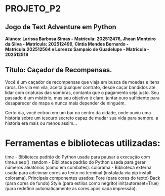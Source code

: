 # PROJETO_P2
## **Jogo de Text Adventure em Python**

**Alunos: Larissa Barbosa Simas - Matrícula: 202512476, Jhean Monteiro da Silva - Matrícula: 202512499, Cintia Mendes Bernardo - Matrícula:202512564 e Lorenzo Sampaio de Guadelupe - Matrícula - 202512519**

## Título: Caçador de Recompensas.

Você é um caçador de recompensas que viaja em busca de moedas e itens raros.
De vila em vila, aceita qualquer contrato, desde caçar bandidos até lidar com criaturas das sombras, contanto que o pagamento seja justo. Seu passado é um mistério, mas seu objetivo é claro: juntar ouro suficiente para desaparecer do mapa e nunca mais depender de ninguém.

Certo dia, você entrou em um bar no centro da cidade, onde ouviu uma história sobre um tesouro secreto capaz de mudar sua vida para sempre. a história era mais ou menos assim...

# Ferramentas e bibliotecas utilizadas: 
time - Biblioteca padrão do Python usada para pausar a execução com time.sleep().
random - Biblioteca padrão do Python usada para gerar números aleatórios (como em combates).
colorama - Biblioteca externa usada para adicionar cores ao texto no terminal (instalada via pip install colorama).
Principais componentes usados:
Fore (para cores do texto)
Back (para cores de fundo)
Style (para estilos como negrito)
init(autoreset=True) (para redefinir automaticamente as cores após cada impressão).


